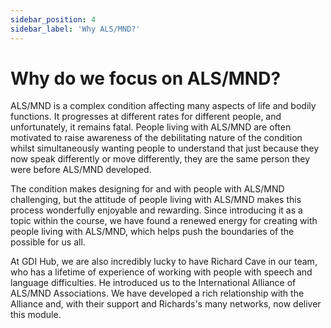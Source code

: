 ```yaml
---
sidebar_position: 4
sidebar_label: 'Why ALS/MND?'
---
```

# Why do we focus on ALS/MND?
ALS/MND is a complex condition affecting many aspects of life and bodily functions. It progresses at different rates for different people, and unfortunately, it remains fatal. People living with ALS/MND are often motivated to raise awareness of the debilitating nature of the condition whilst simultaneously wanting people to understand that just because they now speak differently or move differently, they are the same person they were before ALS/MND developed.

The condition makes designing for and with people with ALS/MND challenging, but the attitude of people living with ALS/MND makes this process wonderfully enjoyable and rewarding. Since introducing it as a topic within the course, we have found a renewed energy for creating with people living with ALS/MND, which helps push the boundaries of the possible for us all.

At GDI Hub, we are also incredibly lucky to have Richard Cave in our team, who has a lifetime of experience of working with people with speech and language difficulties. He introduced us to the International Alliance of ALS/MND Associations. We have developed a rich relationship with the Alliance and, with their support and Richards's many networks,  now deliver this module.